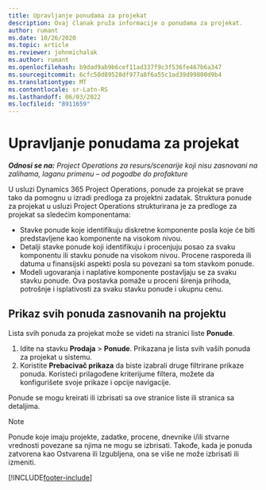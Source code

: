 ```yaml
---
title: Upravljanje ponudama za projekat
description: Ovaj članak pruža informacije o ponudama za projekat.
author: rumant
ms.date: 10/26/2020
ms.topic: article
ms.reviewer: johnmichalak
ms.author: rumant
ms.openlocfilehash: b9dad9ab9b6cef11ad337f9c3f536fe467b6a347
ms.sourcegitcommit: 6cfc50d89528df977a8f6a55c1ad39d99800d9b4
ms.translationtype: MT
ms.contentlocale: sr-Latn-RS
ms.lasthandoff: 06/03/2022
ms.locfileid: "8911659"
---
```

# <a name="manage-project-quotes"></a>Upravljanje ponudama za projekat

_**Odnosi se na:** Project Operations za resurs/scenarije koji nisu zasnovani na zalihama, laganu primenu – od pogodbe do profakture_

U usluzi Dynamics 365 Project Operations, ponude za projekat se prave tako da pomognu u izradi predloga za projektni zadatak. Struktura ponude za projekat u usluzi Project Operations strukturirana je za predloge za projekat sa sledećim komponentama:

  - Stavke ponude koje identifikuju diskretne komponente posla koje će biti predstavljene kao komponente na visokom nivou.
  - Detalji stavke ponude koji identifikuju i procenjuju posao za svaku komponentu ili stavku ponude na visokom nivou. Procene rasporeda ili datuma u finansijski aspekti posla su povezani sa tom stavkom ponude.
  - Modeli ugovaranja i naplative komponente postavljaju se za svaku stavku ponude. Ova postavka pomaže u proceni širenja prihoda, potrošnje i isplativosti za svaku stavku ponude i ukupnu cenu.

## <a name="view-all-project-based-quotes"></a>Prikaz svih ponuda zasnovanih na projektu

Lista svih ponuda za projekat može se videti na stranici liste **Ponude**. 

1. Idite na stavku **Prodaja** > **Ponude**. Prikazana je lista svih vaših ponuda za projekat u sistemu. 
2. Koristite **Prebacivač prikaza** da biste izabrali druge filtrirane prikaze ponuda. Koristeći prilagođene kriterijume filtera, možete da konfigurišete svoje prikaze i opcije navigacije.

Ponude se mogu kreirati ili izbrisati sa ove stranice liste ili stranica sa detaljima.

 > [!NOTE]
 > Ponude koje imaju projekte, zadatke, procene, dnevnike i/ili stvarne vrednosti povezane sa njima ne mogu se izbrisati. Takođe, kada je ponuda zatvorena kao Ostvarena ili Izgubljena, ona se više ne može izbrisati ili izmeniti. 


[!INCLUDE[footer-include](../../includes/footer-banner.md)]
